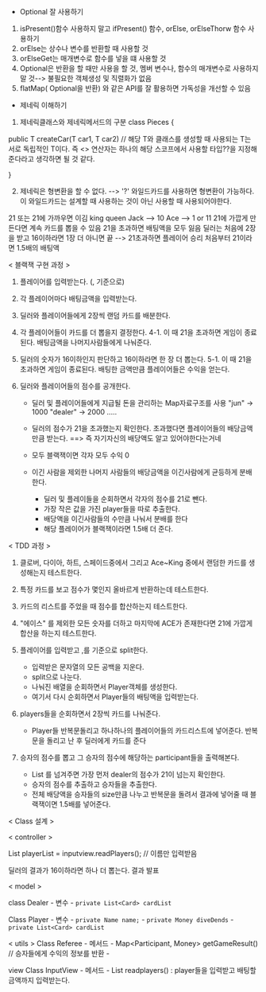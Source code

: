 - Optional 잘 사용하기
1. isPresent()함수 사용하지 말고 ifPresent() 함수, orElse, orElseThorw 함수 사용하기
2. orElse는 상수나 변수를 반환할 때 사용할 것
3. orElseGet는 매개변수로 함수를 넣을 떄 사용할 것 
4. Optional은 반환을 할 때만 사용을 할 것, 멤버 변수나, 함수의 매개변수로 사용하지 말 것--> 불필요한 객체생성 및 직렬화가 없음 
5. flatMap( Optional을 반환) 와 같은 API를 잘 활용하면 가독성을 개선할 수 있음 

- 제네릭 이해하기
1. 제네릭클래스와 제네릭메서드의 구분
class Pieces<T extends Piece> { 


  public <T extends Car> T createCar(T car1, T car2) // 해당 T와 클래스를 생성할 때 사용되는 T는 서로 독립적인 T이다. 즉 <> 연산자는 하나의 
                                                        해당 스코프에서 사용할 타입??을 지정해준다라고 생각하면 될 것 같다. 


}

2. 제네릭은 형변환을 할 수 없다. --> '?' 와일드카드를 사용하면 형변환이 가능하다. 이 와일드카드는 설계할 때 사용하는 것이 아닌 사용할 때 사용되어야한다.




21 또는 21에 가까우면 이김 
king queen Jack --> 10
Ace --> 1 or 11
21에 가깝게 만든다면 계속 카드를 뽑을 수 있음 
21을 초과하면 배팅액을 모두 잃음 
딜러는 처음에 2장을 받고 16이하라면 1장 더 아니면 끝 --> 21초과하면 플레이어 승리 
처음부터 21이라면 1.5배의 배팅액 

< 블랙잭 구현 과정 >
1. 플레이어를 입력받는다. (, 기준으로)
2. 각 플레이어마다 배팅금액을 입력받는다.
3. 딜러와 플레이어들에게 2장씩 랜덤 카드를 배분한다.
4. 각 플레이어들이 카드를 더 뽑을지 결정한다.
   4-1. 이 때 21을 초과하면 게임이 종료된다. 배팅금액을 나머지사람들에게 나눠준다.
5. 딜러의 숫자가 16이하인지 판단하고 16이하라면 한 장 더 뽑는다.
    5-1. 이 때 21을 초과하면 게임이 종료된다. 배팅한 금액만큼 플레이어들은 수익을 얻는다.

6. 딜러와 플레이어들의 점수를 공개한다.
    - 딜러 및 플레이어들에게 지급될 돈을 관리하는 Map자료구조를 사용 "jun" -> 1000 "dealer" -> 2000 .....
    - 딜러의 점수가 21을 초과했는지 확인한다. 초과했다면 플레이어들의 배당금액만큼 받는다. ==> 즉 자기자신의 배당액도 알고 있어야한다는거네
    - 모두 블랙잭이면 각자 모두 수익 0

    - 이긴 사람을 제외한 나머지 사람들의 배당금액을 이긴사람에게 균등하게 분배한다.
        - 딜러 및 플레이들을 순회하면서 각자의 점수를 21로 뺀다.
        - 가장 작은 값을 가진 player들을 따로 추출한다.
        - 배당액을 이긴사람들의 수만큼 나눠서 분배를 한다
        - 해당 플레이어가 블랙잭이라면 1.5배 더 준다. 

< TDD 과정 >

1. 클로버, 다이아, 하트, 스페이드중에서 그리고 Ace~King 중에서 랜덤한 카드를 생성해는지 테스트한다.
2. 특정 카드를 보고 점수가 몇인지 올바르게 반환하는데 테스트한다.
3. 카드의 리스트를 주었을 때 점수를 합산하는지 테스트한다.
4. "에이스" 를 제외한 모든 숫자를 더하고 마지막에 ACE가 존재한다면 21에 가깝게 합산을 하는지 테스트한다.
5. 플레이어를 입력받고 ,를 기준으로 split한다.
    - 입력받은 문자열의 모든 공백을 지운다.
    - split으로 나눈다.
    - 나눠진 배열을 순회하면서 Player객체를 생성한다.
    - 여기서 다시 순회하면서 Player들의 배팅액을 입력받는다. 
   
6. players들을 순회하면서 2장씩 카드를 나눠준다.
     - Player들 반복문돌리고 하나하나의 플레이어들의 카드리스트에 넣어준다. 반복문을 돌리고 난 후 딜러에게 카드를 준다

7. 승자의 점수를 뽑고 그 승자의 점수에 해당하는 participant들을 출력해본다. 
    - List<Participant> 를 넘겨주면 가장 먼저 dealer의 점수가 21이 넘는지 확인한다. 
    - 승자의 점수를 추출하고 승자들을 추출한다.
    - 전체 배당액을 승자들의 size만큼 나누고 반복문을 돌려서 결과에 넣어줄 때 블랙잭이면 1.5배를 넣어준다.





< Class 설계 >

< controller >

List<Player> playerList = inputview.readPlayers(); // 이름만 입력받음 



딜러의 결과가 16이하라면 하나 더 뽑는다.
결과 발표 


< model >

class Dealer
    - 변수
        - `private List<Card> cardList`


Class Player
    - 변수
        - `private Name name;`
        - `private Money diveDends`
        - `private List<Card> cardList`
        


< utils >
Class Referee
    - 메서드
        - Map<Participant, Money> getGameResult() // 승자들에게 수익의 정보를 반환 
        - 


view
Class InputView
    - 메서드
        - List<Player> readplayers() : player들을 입력받고 배팅할 금액까지 입력받는다.
